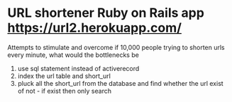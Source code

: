 # URL shortener Ruby on Rails app https://url2.herokuapp.com/

Attempts to stimulate and overcome if 10,000 people trying to shorten urls every minute, what would the bottlenecks be

1) use sql statement instead of activerecord
2) index the url table and short_url
3) pluck all the short_url from the database and find whether the url exist of not - if exist then only search